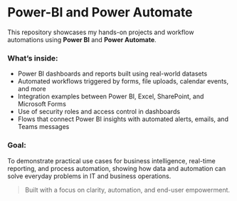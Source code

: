 # Power-BI and Power Automate
This repository showcases my hands-on projects and workflow automations using **Power BI** and **Power Automate**. 

###  What’s inside:
- Power BI dashboards and reports built using real-world datasets
- Automated workflows triggered by forms, file uploads, calendar events, and more
- Integration examples between Power BI, Excel, SharePoint, and Microsoft Forms
- Use of security roles and access control in dashboards
- Flows that connect Power BI insights with automated alerts, emails, and Teams messages

### Goal:
To demonstrate practical use cases for business intelligence, real-time reporting, and process automation, showing how data and automation can solve everyday problems in IT and business operations.

> Built with a focus on clarity, automation, and end-user empowerment.
